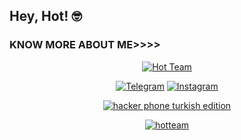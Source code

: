 ## Hey, Hot! 🤓

### KNOW MORE ABOUT ME>>>>
<p align="center"><a href="https://github.com/hotteam"><img title="Hot Team" src="https://github-readme-stats.vercel.app/api?username=hotteam&show_icons=true&include_all_commits=true&theme=chartreuse-dark&cache_seconds=3200"></a>
</p>

<p align="center">
<a href="https://rb.gy/zccfsh"><img title="Telegram" src="https://img.shields.io/badge/Telegram-hotteam-red?style=for-the-badge&logo=Telegram"></a>
<a href="https://bit.ly/3XFX78v"><img title="Instagram" src="https://img.shields.io/badge/Instagram-kayradiolarbana-red?style=for-the-badge&logo=Instagram"></a>
</p>

<p align="center">
<a href="https://github.com/hotteam/hotblox"><img title="hacker phone turkish edition" src="https://github-readme-stats.vercel.app/api/pin/?username=hotteam&repo=hotbloxTR&theme=highcontrast"></a>


<p align="center">
<a href="https://github.com/hotteam"><img title="hotteam" src="https://github-readme-stats.vercel.app/api/top-langs/?username=hotteam&layout=compact"></a>
</p>
